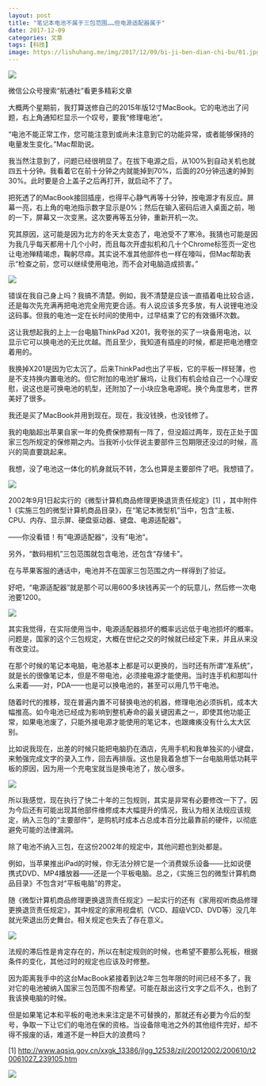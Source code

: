 ```yaml
---
layout: post
title: "笔记本电池不属于三包范围……但电源适配器属于"
date: 2017-12-09
categories: 文章
tags: [科技]
image: https://lishuhang.me/img/2017/12/09/bi-ji-ben-dian-chi-bu/01.jpg
---
```


![](http://mmbiz.qpic.cn/mmbiz_png/AdRKyBVLoHKrP8Zibialp7KSMwUTnzoKatxbn5SdsspjAJfk3WrTPM3IsdgstyKaviaRRzgwZ140PW2MG1guu4rIg/0?wx_fmt=png)

微信公众号搜索“航通社”看更多精彩文章

大概两个星期前，我打算送修自己的2015年版12寸MacBook。它的电池出了问题，右上角通知栏显示一个叹号，要我“修理电池”。

“电池不能正常工作，您可能注意到或尚未注意到它的功能异常，或者能够保持的电量发生变化。”Mac帮助说。

我当然注意到了，问题已经很明显了。在拔下电源之后，从100%到自动关机也就四五十分钟。我看着它在前十分钟之内就能掉到70%，后面的20分钟迅速的掉到30%。此时要是合上盖子之后再打开，就启动不了了。

把死透了的MacBook接回插座，也得平心静气再等十分钟，按电源才有反应。屏幕一亮，右上角的电池指示数字显示是0%；然后在输入密码后进入桌面之前，啪的一下，屏幕又一次变黑。这次要再等五分钟，重新开机一次。

究其原因，这可能是因为北方的冬天太变态了，电池受不了寒冷。我猜也可能是因为我几乎每天都用十几个小时，而且每次开虚拟机和几十个Chrome标签页一定也让电池殚精竭虑，鞠躬尽瘁。其实说不准其他部件也一样在嚎叫，但Mac帮助表示“检查之前，您可以继续使用电池，而不会对电脑造成损害。”

![](https://lishuhang.me/img/2017/12/09/bi-ji-ben-dian-chi-bu/01.jpg)

错误在我自己身上吗？我搞不清楚。例如，我不清楚是应该一直插着电比较合适，还是每次先充满再把电池完全用完更合适。有人说应该多充多放，有人说锂电池没这码事。但我的电池一定在长时间的使用中，过早结束了它的有效循环次数。

这让我想起我的上上一台电脑ThinkPad X201，我夸张的买了一块备用电池，以显示它可以换电池的无比优越。而且至少，我知道有插座的时候，都是把电池槽空着用的。

我换掉X201是因为它太沉了。后来ThinkPad也出了平板，它的平板一样轻薄，也是不支持换内置电池的。但它附加的电池扩展坞，让我们有机会给自己一个心理安慰，说这也是可换电池的机型，还附加了一小块应急电源呢。换个角度思考，世界美好了很多。

我还是买了MacBook并用到现在。现在，我没钱换，也没钱修了。

我的电脑超出苹果自家一年的免费保修期有一阵了，但没超过两年，现在正处于国家三包所规定的保修期之内。当我听小伙伴说主要部件三包期限还没过的时候，高兴的简直要跳起来。

我想，没了电池这一体化的机身就玩不转，怎么也算是主要部件了吧。我想错了。

![](https://lishuhang.me/img/2017/12/09/bi-ji-ben-dian-chi-bu/02.jpg)

2002年9月1日起实行的《微型计算机商品修理更换退货责任规定》[1] ，其中附件1《实施三包的微型计算机商品目录》，在“笔记本微型机”当中，包含“主板、CPU、内存、显示屏、硬盘驱动器、键盘、电源适配器“。

——你没看错！有”电源适配器“，没有”电池“。

另外，“数码相机”三包范围就包含电池，还包含“存储卡”。

在与苹果客服的通话中，电池并不在国家三包范围之内一样得到了验证。

好吧，“电源适配器”就是那个可以用600多块钱再买一个的玩意儿，然后修一次电池要1200。

![](https://lishuhang.me/img/2017/12/09/bi-ji-ben-dian-chi-bu/03.jpg)

其实我觉得，在实际使用当中，电源适配器损坏的概率远远低于电池损坏的概率。问题是，国家的这个三包规定，大概在世纪之交的时候就已经定下来，并且从来没有改变过。

在那个时候的笔记本电脑，电池基本上都是可以更换的，当时还有所谓“准系统”，就是长的很像笔记本，但是不带电池，必须接电源才能使用。当时连手机和那叫什么来着——对，PDA——也是可以换电池的，甚至可以用几节干电池。

随着时代的推移，现在普遍内置不可替换电池的机器，修理电池必须拆机，成本大幅推高。如今电池已经成为影响到整机寿命的最关键因素之一，即使其他功能正常，如果电池废了，只能外接电源才能使用的笔记本，也跟瘫痪没有什么太大区别。

比如说我现在，出差的时候只能把电脑扔在酒店，先用手机和我单独买的小键盘，来勉强完成文字的录入工作，回去再排版。这也是我着急想下一台电脑用低功耗平板的原因，因为用一个充电宝就当是换电池了，放心很多。

![](https://lishuhang.me/img/2017/12/09/bi-ji-ben-dian-chi-bu/04.jpg)

所以我感觉，现在执行了快二十年的三包规则，其实是非常有必要修改一下了。因为今后还有可能出现其他部件维修成本大幅提升的情况，我认为相关法规应该规定，纳入三包的“主要部件”，是购机时成本占总成本百分比最靠前的硬件，以彻底避免可能的法律漏洞。

除了电池不纳入三包，在这份2002年的规定中，其他问题也到处都是。

例如，当苹果推出iPad的时候，你无法分辨它是一个消费娱乐设备——比如说便携式DVD、MP4播放器——还是一个平板电脑。总之，《实施三包的微型计算机商品目录》不包含对“平板电脑”的界定。

随《微型计算机商品修理更换退货责任规定》一起实行的还有《家用视听商品修理更换退货责任规定》，其中规定的家用视盘机（VCD、超级VCD、DVD等）没几年就光荣退出历史舞台。相关规定也失去了存在意义。

![](https://lishuhang.me/img/2017/12/09/bi-ji-ben-dian-chi-bu/05.jpg)

法规的滞后性是肯定存在的，所以在制定规则的时候，也希望不要那么死板，根据条件的变化，其他过时的规定也应该及时修整。

因为距离我手中的这台MacBook紧接着到达2年三包年限的时间已经不多了，我对它的电池被纳入国家三包范围不抱希望。可能在敲出这行文字之后不久，也到了我该换电脑的时候。

但是如果笔记本和平板的电池未来注定是不可替换的，那就还有必要为今后的型号，争取一下让它们的电池在保的资格。当设备除电池之外的其他组件完好，却不得不报废的话，难道不是一种巨大的浪费吗？

[1] http://www.aqsiq.gov.cn/xxgk_13386/jlgg_12538/zjl/20012002/200610/t20061027_239105.htm

![](https://lishuhang.me/img/2017/12/09/bi-ji-ben-dian-chi-bu/06.jpg)